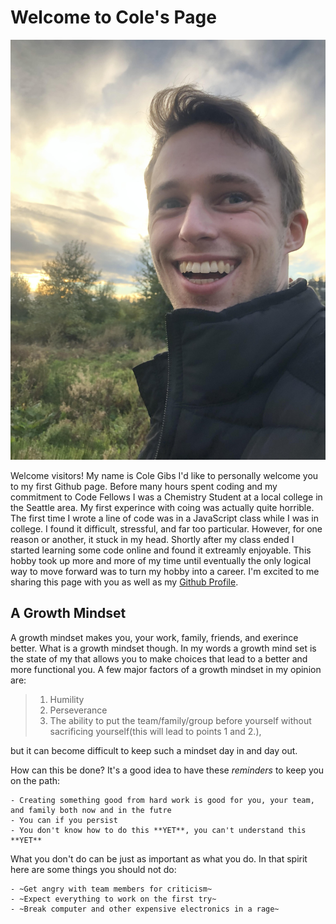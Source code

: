 # Welcome to Cole's Page

![Picture of Cole! Lucky you!](https://github.com/colegibbs/reading-notes/blob/main/profile-photo.jpeg)

Welcome visitors! My name is Cole Gibs I'd like to personally welcome you to my first Github page. Before many hours spent coding and my commitment to Code Fellows I was a Chemistry Student at a local college in the Seattle area. My first experince with coing was actually quite horrible. The first time I wrote a line of code was in a JavaScript class while I was in college. I found it difficult, stressful, and far too particular. However, for one reason or another, it stuck in my head. Shortly after my class ended I started learning some code online and found it extreamly enjoyable. This hobby took up more and more of my time until eventually the only logical way to move forward was to turn my hobby into a career. I'm excited to me sharing this page with you as well as my [Github Profile](https://github.com/colegibbs).

## A Growth Mindset

A growth mindset makes you, your work, family, friends, and exerince better. What is a growth mindset though. In my words a growth mind set is the state of my that allows you to make choices that lead to a better and more functional you. A few major factors of a growth mindset in my opinion are:
> 1. Humility
> 2. Perseverance
> 3. The ability to put the team/family/group before yourself without sacrificing yourself(this will lead to points 1 and 2.),<br>

but it can become difficult to keep such a mindset day in and day out. 

How can this be done? It's a good idea to have these *reminders* to keep you on the path:
```
- Creating something good from hard work is good for you, your team, and family both now and in the futre
- You can if you persist
- You don't know how to do this **YET**, you can't understand this **YET**
```
What you don't do can be just as important as what you do. In that spirit here are some things you should not do:
```
- ~Get angry with team members for criticism~
- ~Expect everything to work on the first try~
- ~Break computer and other expensive electronics in a rage~
```
